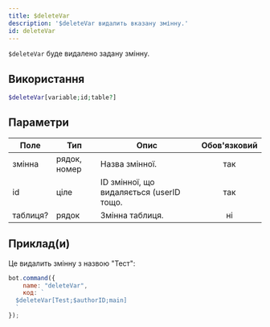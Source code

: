```yaml
---
title: $deleteVar
description: '$deleteVar видалить вказану змінну.'
id: deleteVar
---
```


`$deleteVar` буде видалено задану змінну.

## Використання

```php
$deleteVar[variable;id;table?]
```

## Параметри

| Поле     | Тип          | Опис                                     | Обов'язковий |
| -------- | ------------ | ---------------------------------------- |:------------:|
| змінна   | рядок, номер | Назва змінної.                           |     так      |
| id       | ціле         | ID змінної, що видаляється (userID тощо. |     так      |
| таблиця? | рядок        | Змінна таблиця.                          |      ні      |

## Приклад(и)

Це видалить змінну з назвою "Тест":

```javascript
bot.command({
    name: "deleteVar",
    код: `
  $deleteVar[Test;$authorID;main]
  `
});
```